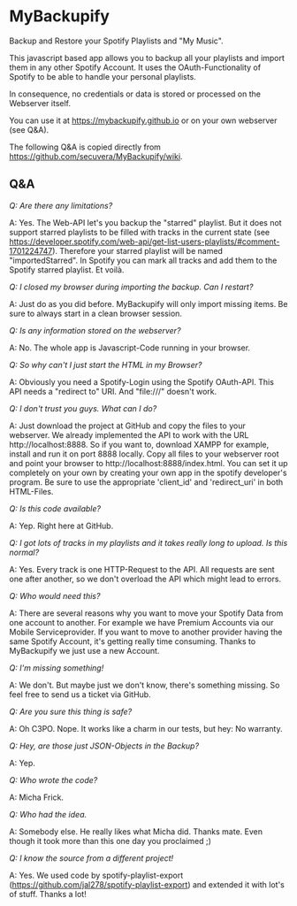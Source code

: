 # MyBackupify

Backup and Restore your Spotify Playlists and "My Music".

This javascript based app allows you to backup all your playlists and import them in any other Spotify Account. It uses the OAuth-Functionality of Spotify to be able to handle your personal playlists. 

In consequence, no credentials or data is stored or processed on the Webserver itself.

You can use it at <https://mybackupify.github.io> or on your own webserver (see Q&A).

The following Q&A is copied directly from <https://github.com/secuvera/MyBackupify/wiki>.

## Q&A

_Q: Are there any limitations?_

A: Yes. The Web-API let's you backup the "starred" playlist. But it does not support starred playlists to be filled with tracks in the current state (see https://developer.spotify.com/web-api/get-list-users-playlists/#comment-1701224747). Therefore your starred playlist will be named "importedStarred". In Spotify you can mark all tracks and add them to the Spotify starred playlist. Et voilà.

_Q: I closed my browser during importing the backup. Can I restart?_

A: Just do as you did before. MyBackupify will only import missing items. Be sure to always start in a clean browser session.

_Q: Is any information stored on the webserver?_

A: No. The whole app is Javascript-Code running in your browser. 

_Q: So why can't I just start the HTML in my Browser?_

A: Obviously you need a Spotify-Login using the Spotify OAuth-API. This API needs a "redirect to" URI. And "file:///" doesn't work.

_Q: I don't trust you guys. What can I do?_

A: Just download the project at GitHub and copy the files to your webserver. We already implemented the API to work with the URL http://localhost:8888. So if you want to, download XAMPP for example, install and run it on port 8888 locally. Copy all files to your webserver root and point your browser to http://localhost:8888/index.html. You can set it up completely on your own by creating your own app in the spotify developer's program. Be sure to use the appropriate 'client_id' and 'redirect_uri' in both HTML-Files.

_Q: Is this code available?_

A: Yep. Right here at GitHub.

_Q: I got lots of tracks in my playlists and it takes really long to upload. Is this normal?_

A: Yes. Every track is one HTTP-Request to the API. All requests are sent one after another, so we don't overload the API which might lead to errors. 

_Q: Who would need this?_

A: There are several reasons why you want to move your Spotify Data from one account to another. For example we have Premium Accounts via our Mobile Serviceprovider. If you want to move to another provider having the same Spotify Account, it's getting really time consuming. Thanks to MyBackupify we just use a new Account.

_Q: I'm missing something!_

A: We don't. But maybe just we don't know, there's something missing. So feel free to send us a ticket via GitHub.

_Q: Are you sure this thing is safe?_

A: Oh C3PO. Nope. It works like a charm in our tests, but hey: No warranty. 

_Q: Hey, are those just JSON-Objects in the Backup?_

A: Yep.

_Q: Who wrote the code?_

A: Micha Frick.

_Q: Who had the idea._

A: Somebody else. He really likes what Micha did. Thanks mate. Even though it took more than this one day you proclaimed ;)

_Q: I know the source from a different project!_

A: Yes. We used code by spotify-playlist-export (https://github.com/jal278/spotify-playlist-export) and extended it with lot's of stuff. Thanks a lot!

